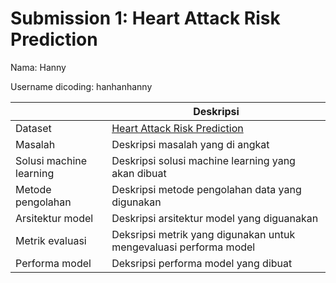 # Submission 1: Heart Attack Risk Prediction
Nama: Hanny

Username dicoding: hanhanhanny

| | Deskripsi |
| ----------- | ----------- |
| Dataset | [Heart Attack Risk Prediction](https://www.kaggle.com/datasets/iamsouravbanerjee/heart-attack-prediction-dataset/data) |
| Masalah | Deskripsi masalah yang di angkat |
| Solusi machine learning | Deskripsi solusi machine learning yang akan dibuat |
| Metode pengolahan | Deskripsi metode pengolahan data yang digunakan |
| Arsitektur model | Deskripsi arsitektur model yang diguanakan |
| Metrik evaluasi | Deksripsi metrik yang digunakan untuk mengevaluasi performa model |
| Performa model | Deksripsi performa model yang dibuat |
